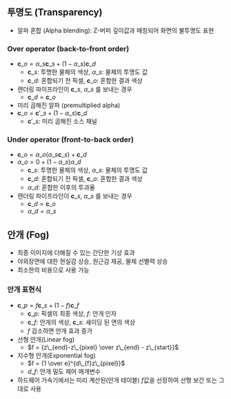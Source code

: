 ## 투명도 (Transparency)
- 알파 혼합 (Alpha blending): Z-버퍼 깊이값과 매칭되어 화면의 불투명도 표현
  
### Over operator (back-to-front order)
- $\textbf{c}\_{o} = \alpha\_{s}\textbf{c}\_{s} + (1 - \alpha\_{s})\textbf{c}\_{d}$
  - $\textbf{c}\_{s}$: 투명한 물체의 색상, $\alpha\_{s}$: 물체의 투명도 값 
  - $\textbf{c}\_{d}$: 혼합되기 전 픽셀, $\textbf{c}\_{o}$: 혼합한 결과 색상
- 렌더링 파이프라인이 $\textbf{c}\_{s},\ \alpha\_{s}$ 를 보내는 경우 
  - $\textbf{c}\_{d} = \textbf{c}\_{o}$
- 미리 곱해진 알파 (premultiplied alpha)
- $\textbf{c}\_{o} = \textbf{c}\prime\_{s} + (1 - \alpha\_{s})\textbf{c}\_{d}$
  - $\textbf{c}\prime\_{s}$: 미리 곱해진 소스 채널

### Under operator (front-to-back order)
- $\textbf{c}\_{o} = \alpha\_{o}(\alpha\_{s}\textbf{c}\_{s}) + \textbf{c}\_{d}$
- $\alpha\_{o} = 0 + (1 - \alpha\_{s})\alpha\_{d}$
  - $\textbf{c}\_{s}$: 투명한 물체의 색상, $\alpha\_{s}$: 물체의 투명도 값 
  - $\textbf{c}\_{d}$: 혼합되기 전 픽셀, $\textbf{c}\_{o}$: 혼합한 결과 색상
  - $\alpha\_{d}$: 혼합한 이후의 투과율
- 렌더링 파이프라인이 $\textbf{c}\_{s},\ \alpha\_{s}$ 를 보내는 경우 
  - $\textbf{c}\_{d} = \textbf{c}\_{o}$
  - $\alpha\_{d} = \alpha\_{s}$
  
## 안개 (Fog)
- 최종 이미지에 더해질 수 있는 간단한 기상 효과
- 야외장면에 대한 현실감 상승, 원근감 제공, 물체 선별력 상승
- 최소한의 비용으로 사용 가능

### 안개 표현식
- $\textbf{c}\_{p} = f\textbf{c}\_{s} + (1 - f)\textbf{c}\_{f}$
  - $\textbf{c}\_{p}$: 픽셀의 최종 색상, $f$: 안개 인자 
  - $\textbf{c}\_{f}$: 안개의 색상, $\textbf{c}\_{s}$: 셰이딩 된 면의 색상
  - $f$ 감소하면 안개 효과 증가
- 선형 안개(Linear fog)
  - $f = {z\_{end}-z\_{pixel} \over z\_{end} - z\_{start}}$
- 지수형 안개(Exponential fog)
  - $f = {1 \over e}^{d\_{f}z\_{pixel}}$
  - $d\_{f}$: 안개 밀도 제어 매개변수
- 하드웨어 가속기에서는 미리 계산된(안개 테이블) $f$값을 선정하여 선형 보간 또는 그대로 사용
